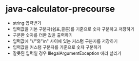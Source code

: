# java-calculator-precourse

- string 입력받기
- 입력값을 기본 구분자(쉼표,콜론)를 기준으로 숫자 구분하고 저장하기
- 구분한 숫자를 더한 값을 출력하기
- 입력값에 "//"와"\n" 사이에 있는 커스텀 구분자를 저장하기
- 입력값을 커스텀 구분자를 기준으로 숫자 구분하기
- 잘못된 입력일 경우 IllegalArgumentException 에러 날리기